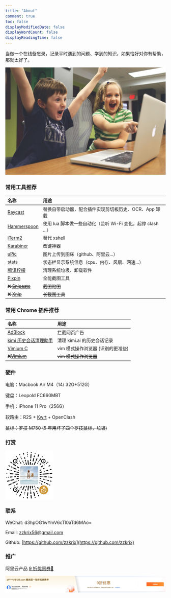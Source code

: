 ```yaml
---
title: "About"
comment: true
toc: false
displayModifiedDate: false
displayWordCount: false
displayReadingTime: false
---
```


当做一个在线备忘录，记录平时遇到的问题、学到的知识，如果恰好对你有帮助，那就太好了。

![eureka](https://raw.githubusercontent.com/zzkrix/blog-images/main/assets/2024-01-22-14-51-MgyDly.jpg)

### 常用工具推荐

| 名称 | 用途 |
| :--- | :--- |
| [Raycast](https://www.raycast.com/) | 替换自带启动器，配合插件实现剪切板历史、OCR、App 卸载 |
| [Hammerspoon](https://www.hammerspoon.org/) | 使用 lua 脚本做一些自动化（监听 Wi-Fi 变化，起停 clash ...） |
| [iTerm2](https://iterm2.com/) | 替代 xshell |
| [Karabiner](https://karabiner-elements.pqrs.org/) | 改键神器 |
| [uPic](https://github.com/gee1k/uPic) | 图片上传到图床（github、阿里云...）|
| [stats](https://github.cPm/exelban/stats) | 状态栏显示系统信息（cpu、内存、风扇、网速...）|
| [腾讯柠檬](https://lemon.qq.com/) | 清理系统垃圾、卸载软件 |
| [Pixpin](https://pixpin.cn/)| 全能截图工具 |
| ~~❌ [Snipaste](https://zh.snipaste.com/)~~ | ~~截图贴图~~ |
| ~~❌ [Xnip](https://zh.xnipapp.com/)~~ | ~~长截图工具~~ |

### 常用 Chrome 插件推荐

| 名称 | 用途 |
| :--- | :--- |
| [AdBlock](https://chromewebstore.google.com/detail/adblock-%E6%8B%A6%E6%88%AA%E6%95%B4%E4%B8%AA%E7%BD%91%E7%BB%9C%E7%9A%84%E5%B9%BF%E5%91%8A/gighmmpiobklfepjocnamgkkbiglidom) | 拦截网页广告 |
| [kimi 历史会话清理助手](https://chromewebstore.google.com/detail/kimi-%E5%8E%86%E5%8F%B2%E4%BC%9A%E8%AF%9D%E6%B8%85%E7%90%86%E5%8A%A9%E6%89%8B/pjjimhcohddafofeloikfbpbbejkoiff) | 清理 kimi.ai 的历史会话记录 |
| [Vimium C](https://chromewebstore.google.com/detail/vimium-c-%E5%85%A8%E9%94%AE%E7%9B%98%E6%93%8D%E4%BD%9C%E6%B5%8F%E8%A7%88%E5%99%A8/hfjbmagddngcpeloejdejnfgbamkjaeg?hl=zh-CN) | vim 模式操作浏览器 (识别的更准些)|
| ~~❌[Vimium](https://chromewebstore.google.com/detail/vimium/dbepggeogbaibhgnhhndojpepiihcmeb)~~ | ~~vim 模式操作浏览器~~ |

### 硬件

电脑：Macbook Air M4（14/ 32G+512G）

键盘：Leopold FC660MBT

手机：iPhone 11 Pro（256G）

软路由：R2S + [Kwrt](https://github.com/kiddin9/Kwrt) + OpenClash

~~鼠标：罗技 M750 (5 年用坏了四个罗技鼠标，垃圾)~~

### 打赏

<div style="display: flex; gap: 0; justify-content: flex-start; align-items: flex-start;">
    <img src="https://raw.githubusercontent.com/zzkrix/blog-images/main/assets/zs-mini.jpg" style="width: 30%; margin: 0; padding: 0;">
</div>

### 联系

WeChat: d3hpOG1wYmV6cTl0aTd6MAo=

Email: [zzkrix56@gmail.com](mailto:zzkrix56@gmail.com)

Github: [https://github.com/zzkrix](https://github.com/zzkrix)

### 推广

阿里云产品 [9 折优惠券🔗](https://www.aliyun.com/minisite/goods?userCode=4zfrxakm)

![img](https://raw.githubusercontent.com/zzkrix/blog-images/main/assets/2025-07-23-15-25-27-gcX80x.jpg)
